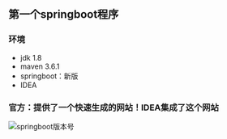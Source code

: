 ## 第一个springboot程序
### 环境
- jdk 1.8
- maven 3.6.1
- springboot：新版
- IDEA
### 官方：提供了一个快速生成的网站！IDEA集成了这个网站
![][springboot-version]

[springboot-version]:/image/springboot_version.jpg "springboot版本号"
